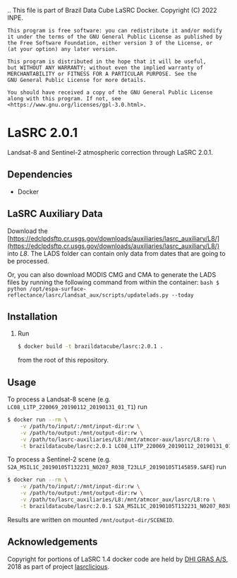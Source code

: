 ..
    This file is part of Brazil Data Cube LaSRC Docker.
    Copyright (C) 2022 INPE.

    This program is free software: you can redistribute it and/or modify
    it under the terms of the GNU General Public License as published by
    the Free Software Foundation, either version 3 of the License, or
    (at your option) any later version.

    This program is distributed in the hope that it will be useful,
    but WITHOUT ANY WARRANTY; without even the implied warranty of
    MERCHANTABILITY or FITNESS FOR A PARTICULAR PURPOSE. See the
    GNU General Public License for more details.

    You should have received a copy of the GNU General Public License
    along with this program. If not, see <https://www.gnu.org/licenses/gpl-3.0.html>.


# LaSRC 2.0.1

Landsat-8 and Sentinel-2 atmospheric correction through LaSRC 2.0.1.

## Dependencies

- Docker

## LaSRC Auxiliary Data

Download the [https://edclpdsftp.cr.usgs.gov/downloads/auxiliaries/lasrc_auxiliary/L8/](https://edclpdsftp.cr.usgs.gov/downloads/auxiliaries/lasrc_auxiliary/L8/) into *L8*. The LADS folder can contain only data from dates that are going to be processed.

Or, you can also download MODIS CMG and CMA to generate the LADS files by running the following command from within the container:
    ```bash
    $ python /opt/espa-surface-reflectance/lasrc/landsat_aux/scripts/updatelads.py --today
    ```

## Installation

1. Run

   ```bash
   $ docker build -t brazildatacube/lasrc:2.0.1 .
   ```

   from the root of this repository.

## Usage

To process a Landsat-8 scene (e.g. `LC08_L1TP_220069_20190112_20190131_01_T1`) run

```bash
$ docker run --rm \
    -v /path/to/input/:/mnt/input-dir:rw \
    -v /path/to/output:/mnt/output-dir:rw \
    -v /path/to/lasrc-auxiliaries/L8:/mnt/atmcor-aux/lasrc/L8:ro \
    -t brazildatacube/lasrc:2.0.1 LC08_L1TP_220069_20190112_20190131_01_T1
```

To process a Sentinel-2 scene (e.g. `S2A_MSIL1C_20190105T132231_N0207_R038_T23LLF_20190105T145859.SAFE`) run

```bash
$ docker run --rm \
    -v /path/to/input/:/mnt/input-dir:rw \
    -v /path/to/output:/mnt/output-dir:rw \
    -v /path/to/lasrc_auxiliaries/L8:/mnt/atmcor_aux/lasrc/L8:ro \
    -t brazildatacube/lasrc:2.0.1 S2A_MSIL1C_20190105T132231_N0207_R038_T23LLF_20190105T145859.SAFE
```

Results are written on mounted `/mnt/output-dir/SCENEID`.

## Acknowledgements

Copyright for portions of LaSRC 1.4 docker code are held by [DHI GRAS A/S](https://github.com/DHI-GRAS), 2018 as part of project [lasrclicious](https://github.com/DHI-GRAS/lasrclicious).
